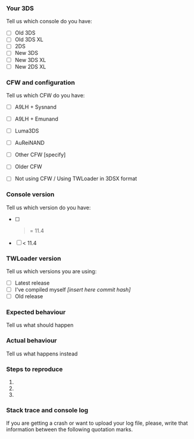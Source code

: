 <!---
##### THIS IS THE ISSUE TRACKER FOR TWLOADER. For support please go to:
###### TWLoader GBATemp thread: https://gbatemp.net/threads/twloader-ctr-mode-nds-app.448375/
###### Also check the Wiki (https://github.com/Robz8/TWLoader/wiki) before making an issue.
###### Keep in mind that TWLoader is only a frontend for nds-bootstrap. DO NOT OPEN AN ISSUE FOR NOT LOADING GAMES THAT ARE NOT SUPPORTED BY NDS-BOOTSTRAP YET!
###### Issues that don't attach any log file or any reproducible method will be closed.
###### Issues without replies in 15 days will be closed too.
-->
### Your 3DS

Tell us which console do you have:

- [ ]  Old 3DS
- [ ]  Old 3DS XL
- [ ]  2DS
- [ ]  New 3DS
- [ ]  New 3DS XL
- [ ]  New 2DS XL

### CFW and configuration

Tell us which CFW do you have:

- [ ]  A9LH + Sysnand
- [ ]  A9LH + Emunand
- [ ]  Luma3DS
- [ ]  AuReiNAND
- [ ]  Other CFW [specify]
- [ ]  Older CFW
- [ ]  Not using CFW / Using TWLoader in 3DSX format


### Console version

Tell us which version do you have:

- [ ]  >= 11.4
- [ ]  < 11.4

### TWLoader version

Tell us which versions you are using:

- [ ]  Latest release
- [ ]  I've compiled myself _[insert here commit hash]_
- [ ]  Old release

### Expected behaviour

Tell us what should happen

### Actual behaviour

Tell us what happens instead

### Steps to reproduce

1.
2.
3.

### Stack trace and console log

If you are getting a crash or want to upload your log file, please, write that information between the following quotation marks.

```
```


